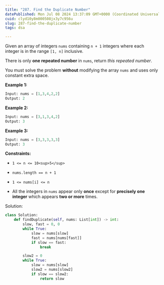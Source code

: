 ```yaml
---
title: "287. Find the Duplicate Number"
datePublished: Mon Jul 08 2024 13:37:09 GMT+0000 (Coordinated Universal Time)
cuid: clyd10y8m000508jx3y7c956u
slug: 287-find-the-duplicate-number
tags: dsa

---
```


Given an array of integers `nums` containing `n + 1` integers where each integer is in the range `[1, n]` inclusive.

There is only **one repeated number** in `nums`, return *this repeated number*.

You must solve the problem **without** modifying the array `nums` and uses only constant extra space.

**Example 1:**

```python
Input: nums = [1,3,4,2,2]
Output: 2
```

**Example 2:**

```python
Input: nums = [3,1,3,4,2]
Output: 3
```

**Example 3:**

```python
Input: nums = [3,3,3,3,3]
Output: 3
```

**Constraints:**

* `1 <= n <= 10<sup>5</sup>`
    
* `nums.length == n + 1`
    
* `1 <= nums[i] <= n`
    
* All the integers in `nums` appear only **once** except for **precisely one integer** which appears **two or more** times.
    

Solution:

```python
class Solution:
    def findDuplicate(self, nums: List[int]) -> int:
        slow, fast = 0, 0
        while True:
            slow = nums[slow]
            fast = nums[nums[fast]]
            if slow == fast:
                break

        slow2 = 0
        while True:
            slow = nums[slow]
            slow2 = nums[slow2]
            if slow == slow2:
                return slow
```
